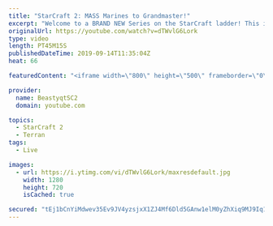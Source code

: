 ```yaml
---
title: "StarCraft 2: MASS Marines to Grandmaster!"
excerpt: "Welcome to a BRAND NEW Series on the StarCraft ladder! This is the \"Mass Marines to Grandmaster\" challenge, where the only attacking unit that I'm allowed to make is Marines - and that's it! I am allowed to make Medivacs just so that the gaemplay is not too monotonous, but I believe I could even make"
originalUrl: https://youtube.com/watch?v=dTWvlG6Lork
type: video
length: PT45M15S
publishedDateTime: 2019-09-14T11:35:04Z
heat: 66

featuredContent: "<iframe width=\"800\" height=\"500\" frameborder=\"0\" src=\"https://www.youtube.com/embed/dTWvlG6Lork\" allow=\"accelerometer; autoplay; encrypted-media; gyroscope; picture-in-picture\" allowfullscreen></iframe>"

provider:
  name: BeastyqtSC2
  domain: youtube.com

topics:
  - StarCraft 2
  - Terran
tags:
  - Live

images:
  - url: https://i.ytimg.com/vi/dTWvlG6Lork/maxresdefault.jpg
    width: 1280
    height: 720
    isCached: true

secured: "tEj1bCnYiMdwev35Ev9JV4yzsjxX1ZJ4Mf6Dld5GAnw1elM0yZhXiq9MJ9Iq1yvBxubJC3uDOaRGxa/zkwEv0koA9IFgQkZi/MhJzLxnhU1ewiZrmzZ/A3QU6gMyOjrZfpo2dbg2l1zJ2Xm3tRkxmJNP8SIFzd8pzxGVL4I2BdplpudBQaQtXMyw8e9dwV7qpdzO5qzkoVkFqj7jJtLIWqofGkB/WtWXSmjBIcerXDz+WOG6ZzElHJtraGJR7Xd5RCVCpXGNS3q+PjYEO8bRzMMF1CNIbkHnNHf/T7bJtjHbeYJB0E8eTJdaCjsL5O3iGPkhMfW1ki/uXEUFPlJASugzHXDFXVLr/EVfQ92FdVaJA0PVuegShe4QAPyhyV2VXYAbGLtUbRptnowXvYykzsFeaPtX7/rzkkg8TogsbRo=;Fo0CbWrH1g3AhW7tk57Y/g=="
---
```


